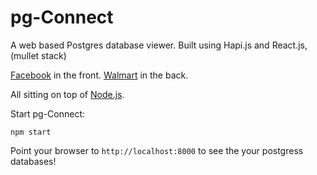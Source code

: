 # pg-Connect

A web based Postgres database viewer.
Built using Hapi.js and React.js, (mullet stack)

[Facebook](http://facebook.github.io/react/) in the front. [Walmart](http://walmartlabs.github.io/hapi/) in the back.

All sitting on top of [Node.js](http://nodejs.org/).


Start pg-Connect:
```
npm start
```


Point your browser to `http://localhost:8000` to see the your postgress databases!
